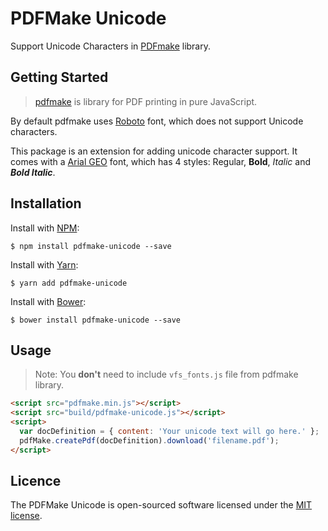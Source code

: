 # PDFMake Unicode

Support Unicode Characters in [PDFmake](https://github.com/bpampuch/pdfmake) library.


## Getting Started

> [pdfmake](https://github.com/bpampuch/pdfmake) is library for PDF printing in pure JavaScript.

By default pdfmake uses [Roboto](https://fonts.google.com/specimen/Roboto) font, which does not support Unicode characters.

This package is an extension for adding unicode character support. It comes with a [Arial GEO](http://fonts.ge/en/pack/28/Arial-GEO) font, which has 4 styles: Regular, **Bold**, *Italic* and ***Bold Italic***.

## Installation


Install with [NPM](https://www.npmjs.com):

```
$ npm install pdfmake-unicode --save
```

Install with [Yarn](https://yarnpkg.com/):

```
$ yarn add pdfmake-unicode
```

Install with [Bower](https://bower.io/):

```
$ bower install pdfmake-unicode --save
```

## Usage

> Note: You **don't** need to include `vfs_fonts.js` file from pdfmake library.

```html
<script src="pdfmake.min.js"></script>
<script src="build/pdfmake-unicode.js"></script>
<script>
  var docDefinition = { content: 'Your unicode text will go here.' };
  pdfMake.createPdf(docDefinition).download('filename.pdf');
</script>

```


## Licence

The PDFMake Unicode is open-sourced software licensed under the [MIT license](https://opensource.org/licenses/MIT).